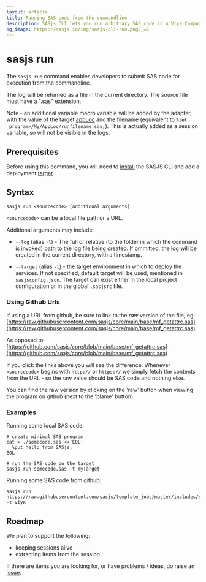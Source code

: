 ```yaml
---
layout: article
title: Running SAS code from the commandline
description: SASjs CLI lets you run arbitrary SAS code in a Viya Compute Session, directly from the terminal (or commandline session).
og_image: https://sasjs.io/img/sasjs-cli-run.png?_=1
---
```


# sasjs run

The `sasjs run` command enables developers to submit SAS code for execution from the commandline.

<script id="asciicast-FK3Xr2RhqAjhIcqLLLKD7xCvM" src="https://asciinema.org/a/FK3Xr2RhqAjhIcqLLLKD7xCvM.js" async></script>

The log will be returned as a file in the current directory. The source file must have a ".sas" extension.

Note - an additional variable macro variable will be added by the adapter, with the value of the target [appLoc](https://cli.sasjs.io/sasjsconfig.html#targets_items_anyOf_i0_appLoc) and the filename (equivalent to `%let _program=/My/AppLoc/runfilename.sas;`).  This is actually added as a session variable, so will not be visible in the logs.


## Prerequisites

Before using this command, you will need to [install](/installation) the SASJS CLI and add a deployment [target](/add).

## Syntax

```
sasjs run <sourcecode> [additional arguments]
```

`<sourcecode>` can be a local file path or a URL.

Additional arguments may include:

- `--log` (alias `-l`) - The full or relative (to the folder in which the command is invoked) path to the log file being created.  If ommitted, the log will be created in the current directory, with a timestamp.

- `--target` (alias `-t`) - the target environment in which to deploy the services. If not specified, default target will be used, mentioned in `sasjsconfig.json`. The target can exist either in the local project configuration or in the global `.sasjsrc` file.

### Using Github Urls

If using a URL from github, be sure to link to the _raw_ version of the file, eg: [https://raw.githubusercontent.com/sasjs/core/main/base/mf_getattrc.sas](https://raw.githubusercontent.com/sasjs/core/main/base/mf_getattrc.sas) 

As opposed to: [https://github.com/sasjs/core/blob/main/base/mf_getattrc.sas](https://github.com/sasjs/core/blob/main/base/mf_getattrc.sas)

If you click the links above you will see the difference.  Whenever `<sourcecode>` begins with `http://` or `https://` we simply fetch the contents from the URL - so the raw value should be SAS code and nothing else.

You can find the raw version by clicking on the 'raw' button when viewing the program on github (next to the 'blame' button)


### Examples

Running some local SAS code:
```
# create minimal SAS program
cat > ./somecode.sas <<'EOL'
  %put hello from SASjs;
EOL

# run the SAS code on the target
sasjs run somecode.sas -t myTarget
```

Running some SAS code from github:

```
sasjs run https://raw.githubusercontent.com/sasjs/template_jobs/master/includes/someprogram.sas -t viya
```

## Roadmap

We plan to support the following:

- keeping sessions alive
- extracting items from the session

If there are items you are looking for, or have problems / ideas, do raise an [issue](https://github.com/sasjs/cli/issues).
